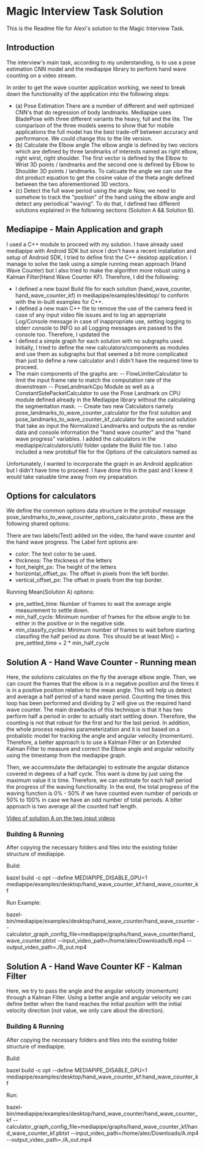 # Magic Interview Task Solution

This is the Readme file for Alexi's solution to the Magic Interview Task.

## Introduction

The interview's main task, according to my understanding, is to use a pose estimation CNN model and the mediapipe library to perform hand wave counting on a video stream. 

In order to get the wave counter application working, we need to break down the functionality of the application into the following steps:
- (a) Pose Estimation
  There are a number of different and well optimized CNN's that do regression of body landmarks. Mediapipe uses BladePose with three different variants the heavy, full and the lite. The comparison of the three models seems to show that for mobile applications the full model has the best trade-off between accuracy and performance. We could change this to the lite version. 
- (b) Calculate the Elbow angle
  The elbow angle is defined by two vectors which are defined by three landmarks of interests named as right elbow, right wirst, right shoulder. The first vector is defined by the Elbow to Wrist 3D points / landmarks and the second one is defined by Elbow to Shoulder 3D points / landmarks. To calcuate the angle we can use the dot product equation to get the cosine value of the theta angle defined between the two aforementioned 3D vectors.
- (c) Detect the full wave period using the angle
  Now, we need to somehow to track the "position" of the hand using the elbow angle and detect any periodical "waving". To do that, I defined two different solutions explained in the following sections (Solution A && Solution B).
  
  
## Mediapipe - Main Application and graph

I used a C++ module to proceed with my solution. I have already used mediapipe with Android SDK but since I don't have a recent installation and setup of Android SDK, I tried to define first the C++ desktop application. I manage to solve the task using a simple running mean approach (Hand Wave Counter) but I also tried to make the algorithm more robust using a Kalman Filter(Hand Wave Counter KF). Therefore, I did the following:
- I defined a new bazel Build file for each solution (hand_wave_counter, hand_wave_counter_kf) in mediapipe/examples/desktop/ to conform with the in-built examples for C++.
- I defined a new main C++ file to remove the use of the camera feed in case of any input video file issues and to log an appropriate Log/Console message in case of inappropriate use, setting logging to stderr console to INFO so all Logging messages are passed to the console too. Therefore, I updated the 
- I defined a simple graph for each solution with no subgraphs used. Initially, I tried to define the new calculators/components as modules and use them as subgraphs but that seemed a bit more complicated than just to define a new calculator and I didn't have the required time to proceed.
- The main components of the graphs are:
-- FlowLimiterCalculator to limit the input frame rate to match the computation rate of the downstream
-- PoseLandmarkCpu Module as well as a ConstantSidePacketCalculator to use the Pose Landmark on CPU module defined already in the Mediapipe library without the calculating the segmentation mask.
-- Create two new Calculators namely pose_landmarks_to_wave_counter_calculator for the first solution and pose_landmarks_to_wave_counter_kf_calculator for the second solution that take as input the Normalized Landmarks and outputs the as render data and console information the "hand wave counter" and the "hand wave progress" variables. I added the calculators in the mediapipe/calculators/util/ folder update the Build file too. I also included a new protobuf file for the Options of the calculators named as 

Unfortunately, I wanted to incorporate the graph in an Android application but I didn't have time to proceed. I have done this in the past and I knew it would take valuable time away from my preparation.

## Options for calculators 

We define the common options data structure in the protobuf message pose_landmarks_to_wave_counter_options_calculator.proto , these are the following shared options:

There are two labels(Text) added on the video, the hand wave counter and the hand wave progress. The Label font options are:
- color: The text color to be used.
- thickness: The thickness of the letters
- font_height_px: The height of the letters
- horizontal_offset_px: The offset in pixels from the left border.
- vertical_offset_px: The offset in pixels from the top border.

Running Mean(Solution A) options:
- pre_settled_time: Number of frames to wait the average angle measurement to settle down.
- min_half_cycle: Minimum number of frames for the elbow angle to be either in the positive or in the negative side.
- min_classify_cycles: Minimum number of frames to wait before starting classifing the half period as done. This should be at least Min() = pre_settled_time + 2 * min_half_cycle

## Solution A - Hand Wave Counter - Running mean

Here, the solutions calculates on the fly the average elbow angle. Then, we can count the frames that the elbow is in a negative position and the times it is in a positive position relative to the mean angle. This will help us detect and average a half period of a hand wave period. Counting the times this loop has been performed and dividing by 2 will give us the required hand wave counter.
The main drawbacks of this technique is that it has two perform half a period in order to actually start settling down. Therefore, the counting is not that robust for the first and for the last period. In addition, the whole process requires parameterization and it is not based on a probalistic model for tracking the angle and angular velocity (momentum). 
Therefore, a better approach is to use a Kalman Filter or an Extended Kalman Filter to measure and correct the Elbow angle and angular velocity using the timestamp from the mediapipe graph.

Then, we accummulate the delta(angle) to estimate the angular distance covered in degrees of a half cycle. This want is done by just using the maximum value it is time. Therefore, we can estimate for each half period the progress of the waving functionality. In the end, the total progress of the waving function is 0% - 50% if we have counted even number of periods or 50% to 100% in case we have an odd number of total periods. A btter approach is two average all the counted half length.

[Video of solution A on the two input videos](https://youtu.be/PUqMW7HJ7uQ)

### Building & Running 
After copying the necessary folders and files into the existing folder structure of mediapipe.  

Build:

  bazel build -c opt --define MEDIAPIPE_DISABLE_GPU=1  mediapipe/examples/desktop/hand_wave_counter_kf:hand_wave_counter_kf

Run Example:

  bazel-bin/mediapipe/examples/desktop/hand_wave_counter/hand_wave_counter  --calculator_graph_config_file=mediapipe/graphs/hand_wave_counter/hand_wave_counter.pbtxt --input_video_path=/home/alex/Downloads/B.mp4 --output_video_path=./B_out.mp4


## Solution A  - Hand Wave Counter KF - Kalman Filter

Here, we try to pass the angle and the angular velocity (momentum) through a Kalman Filter. Using a better angle and angular velocity we can define better when the hand reaches the initial position with the initial velocity direction (not value, we only care about the direction).


### Building & Running 
After copying the necessary folders and files into the existing folder structure of mediapipe.  

Build:

  bazel build -c opt --define MEDIAPIPE_DISABLE_GPU=1  mediapipe/examples/desktop/hand_wave_counter_kf:hand_wave_counter_kf

Run:

  bazel-bin/mediapipe/examples/desktop/hand_wave_counter/hand_wave_counter_kf  --calculator_graph_config_file=mediapipe/graphs/hand_wave_counter_kf/hand_wave_counter_kf.pbtxt --input_video_path=/home/alex/Downloads/A.mp4 --output_video_path=./A_out.mp4


